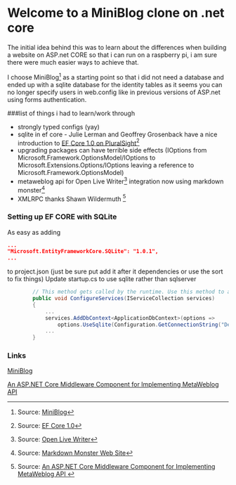 ﻿---
Title: First Post
Published: 2018-01-12
Tags: Introduction
---
# Welcome to a MiniBlog clone on .net core

The initial idea behind this was to learn about the differences when building a website on ASP.net CORE so that i can run on a raspberry pi, i am sure there were much easier ways to achieve that.

I choose MiniBlog[^1] as a starting point so that i did not need a database and ended up with a sqlite database for the identity tables as it seems you can no longer specify users in web.config like in previous versions of ASP.net using forms authentication.

###list of things i had to learn/work through
* strongly typed configs (yay) 
* sqlite in ef core - Julie Lerman and Geoffrey Grosenback have a nice introduction to [EF Core 1.0 on PluralSight](https://www.pluralsight.com/courses/play-by-play-ef-core-1-0-first-look-julie-lerman)[^2]
* upgrading packages can have terrible side effects (IOptions from Microsoft.Framework.OptionsModel/IOptions to Microsoft.Extensions.Options/IOptions leaving a reference to Microsoft.Framework.OptionsModel)
* metaweblog api for Open Live Writer[^3] integration now using markdown monster[^4]
* XMLRPC thanks Shawn Wildermuth [^5]

### Setting up EF CORE with SQLite
As easy as adding 
```json
...
"Microsoft.EntityFrameworkCore.SQLite": "1.0.1", 
...
```
to project.json (just be sure put add it after it dependencies or use the sort to fix things)
Update startup.cs to use sqlite rather than sqlserver
```csharp
        // This method gets called by the runtime. Use this method to add services to the container.
        public void ConfigureServices(IServiceCollection services)
        {
            ...
            services.AddDbContext<ApplicationDbContext>(options =>
                options.UseSqlite(Configuration.GetConnectionString("DefaultConnection")));
            ...
        }
```
        
### Links
[MiniBlog](http://github.com/madskristensen/miniblog/)



[An ASP.NET Core Middleware Component for Implementing MetaWeblog API ](https://github.com/shawnwildermuth/MetaWeblog/)

[^1]: Source: [MiniBlog](http://github.com/madskristensen/miniblog/)
[^2]: Source: [EF Core 1.0](https://www.pluralsight.com/courses/play-by-play-ef-core-1-0-first-look-julie-lerman)
[^3]: Source: [Open Live Writer](http://openlivewriter.org/)
[^4]: Source: [Markdown Monster Web Site](http://markdownmonster.west-wind.com)
[^5]: Source: [An ASP.NET Core Middleware Component for Implementing MetaWeblog API ](https://github.com/shawnwildermuth/MetaWeblog/)